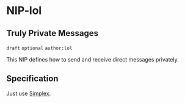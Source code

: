 NIP-lol
=======

Truly Private Messages
----------------------

`draft` `optional` `author:lol` 

This NIP defines how to send and receive direct messages privately.

## Specification

Just use [Simplex](https://github.com/simplex-chat/simplexmq).

